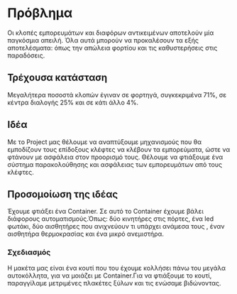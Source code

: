 # Πρόβλημα
Οι κλοπές εμπορευμάτων και διαφόρων αντικειμένων αποτελούν μία παγκόσμια απειλή. Όλα αυτά μπορούν να προκαλέσουν τα εξής αποτελέσματα: όπως την απώλεια φορτίου και τις καθυστερήσεις στις παραδόσεις.
## Τρέχουσα κατάσταση
Μεγαλήτερα ποσοστά κλοπών έγιναν σε φορτηγά, συγκεκριμένα 71%, σε κέντρα διαλογής 25% και σε κάτι άλλο 4%.
## Ιδέα
Με τo Project μας θέλουμε να αναπτύξουμε μηχανισμούς που θα εμποδίζουν τους επίδοξους κλέφτες να κλέβουν τα εμπορεύματα, ώστε να φτάνουν με ασφάλεια στον προορισμό τους.
Θέλουμε να φτιάξουμε ένα σύστημα παρακολούθησης και ασφάλειας των εμπορευμάτων από τους κλέφτες.
## Προσομοίωση της ιδέας
Έχουμε φτιάξει ένα Container. Σε αυτό το Container έχουμε βάλει διάφορους αυτοματισμούς.Όπως: δύο κινητήρες στις πόρτες, ένα led φωτάκι, δύο αισθητήρες που ανιχνεύουν τι υπάρχει ανάμεσα τους , έναν αισθητήρα θερμοκρασίας και ένα μικρό ανεμιστήρα.     
### Σχεδιασμός
Η μακέτα μας είναι ένα κουτί που του έχουμε κολλήσει πάνω του μεγάλα αυτοκόλλητα, για να μοιάζει με Container.Για να φτιάξουμε το κουτί, παραγγίλαμε μετριμένες πλακέτες ξύλων και τις ενώσαμε βιδώνοντας. 
